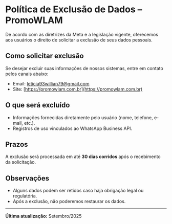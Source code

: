 # Política de Exclusão de Dados – PromoWLAM

De acordo com as diretrizes da Meta e a legislação vigente, oferecemos aos usuários o direito de solicitar a exclusão de seus dados pessoais.

## Como solicitar exclusão
Se desejar excluir suas informações de nossos sistemas, entre em contato pelos canais abaixo:
- Email: leticia93willian79@gmail.com
- Site: [https://promowlam.com.br](https://promowlam.com.br)

## O que será excluído
- Informações fornecidas diretamente pelo usuário (nome, telefone, e-mail, etc.).
- Registros de uso vinculados ao WhatsApp Business API.

## Prazos
A exclusão será processada em até **30 dias corridos** após o recebimento da solicitação.

## Observações
- Alguns dados podem ser retidos caso haja obrigação legal ou regulatória.
- Após a exclusão, não poderemos restaurar os dados.

---

**Última atualização:** Setembro/2025
